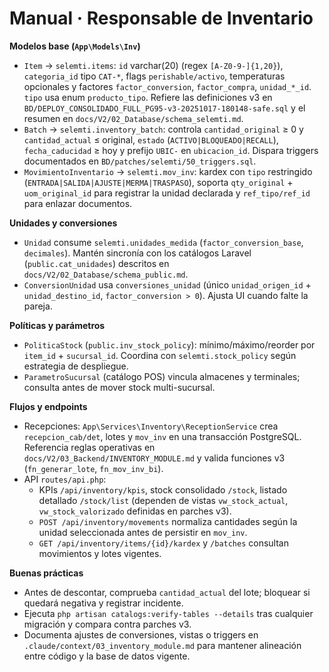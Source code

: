 # Manual · Responsable de Inventario

**Modelos base (`App\Models\Inv`)**
- `Item` → `selemti.items`: `id` varchar(20) (regex `[A-Z0-9-]{1,20}`), `categoria_id` tipo `CAT-*`, flags `perishable/activo`, temperaturas opcionales y factores `factor_conversion`, `factor_compra`, `unidad_*_id`. `tipo` usa enum `producto_tipo`. Refiere las definiciones v3 en `BD/DEPLOY_CONSOLIDADO_FULL_PG95-v3-20251017-180148-safe.sql` y el resumen en `docs/V2/02_Database/schema_selemti.md`.
- `Batch` → `selemti.inventory_batch`: controla `cantidad_original` ≥ 0 y `cantidad_actual` ≤ original, `estado` (`ACTIVO|BLOQUEADO|RECALL`), `fecha_caducidad` ≥ hoy y prefijo `UBIC-` en `ubicacion_id`. Dispara triggers documentados en `BD/patches/selemti/50_triggers.sql`.
- `MovimientoInventario` → `selemti.mov_inv`: kardex con `tipo` restringido (`ENTRADA|SALIDA|AJUSTE|MERMA|TRASPASO`), soporta `qty_original` + `uom_original_id` para registrar la unidad declarada y `ref_tipo/ref_id` para enlazar documentos.

**Unidades y conversiones**
- `Unidad` consume `selemti.unidades_medida` (`factor_conversion_base`, `decimales`). Mantén sincronía con los catálogos Laravel (`public.cat_unidades`) descritos en `docs/V2/02_Database/schema_public.md`.
- `ConversionUnidad` usa `conversiones_unidad` (único `unidad_origen_id` + `unidad_destino_id`, `factor_conversion > 0`). Ajusta UI cuando falte la pareja.

**Políticas y parámetros**
- `PoliticaStock` (`public.inv_stock_policy`): mínimo/máximo/reorder por `item_id` + `sucursal_id`. Coordina con `selemti.stock_policy` según estrategia de despliegue.
- `ParametroSucursal` (catálogo POS) vincula almacenes y terminales; consulta antes de mover stock multi-sucursal.

**Flujos y endpoints**
- Recepciones: `App\Services\Inventory\ReceptionService` crea `recepcion_cab/det`, lotes y `mov_inv` en una transacción PostgreSQL. Referencia reglas operativas en `docs/V2/03_Backend/INVENTORY_MODULE.md` y valida funciones v3 (`fn_generar_lote`, `fn_mov_inv_bi`).
- API `routes/api.php`:
  - KPIs `/api/inventory/kpis`, stock consolidado `/stock`, listado detallado `/stock/list` (dependen de vistas `vw_stock_actual`, `vw_stock_valorizado` definidas en parches v3).
  - `POST /api/inventory/movements` normaliza cantidades según la unidad seleccionada antes de persistir en `mov_inv`.
  - `GET /api/inventory/items/{id}/kardex` y `/batches` consultan movimientos y lotes vigentes.

**Buenas prácticas**
- Antes de descontar, comprueba `cantidad_actual` del lote; bloquear si quedará negativa y registrar incidente.
- Ejecuta `php artisan catalogs:verify-tables --details` tras cualquier migración y compara contra parches v3.
- Documenta ajustes de conversiones, vistas o triggers en `.claude/context/03_inventory_module.md` para mantener alineación entre código y la base de datos vigente.

